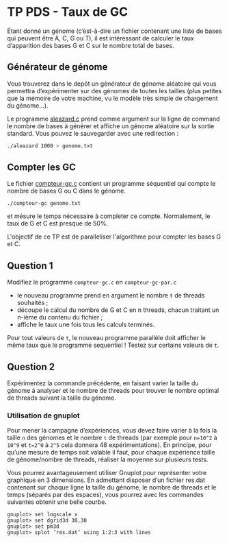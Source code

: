 # TP PDS - Taux de GC 

Étant donné un génome (c’est-à-dire un fichier contenant une liste de
bases qui peuvent être A, C, G ou T), il est intéressant de calculer
le taux d’apparition des bases G et C sur le nombre total de bases.

## Générateur de génome

Vous trouverez dans le depôt un générateur de génome aléatoire qui
vous permettra d’expérimenter sur des génomes de toutes les tailles
(plus petites que la mémoire de votre machine, vu le modèle très
simple de chargement du génome...).

Le programme [aleazard.c](aleazard.c) prend comme argument sur la ligne 
de command le nombre de bases à générer et affiche un génome aléatoire 
sur la sortie standard. Vous pouvez le sauvegarder avec une redirection : 
```sh
./aleazard 1000 > genome.txt
```

## Compter les GC

Le fichier [compteur-gc.c](compteur-gc.c) contient un programme
séquentiel qui compte le nombre de bases G ou C dans le génome. 
```
./compteur-gc genome.txt
``` 
et mésure le temps nécessaire à completer ce compte. Normalement, le
taux de G et C est presque de 50%.

L'objectif de ce TP est de paralleliser l'algorithme pour compter les
bases G et C.

## Question 1 

Modifiez le programme `compteur-gc.c` en `compteur-gc-par.c` 
- le nouveau programme prend en argument le nombre `t` de threads
  souhaités ;
- découpe le calcul du nombre de G et C en n threads, chacun traitant
  un n-ième du contenu du fichier ;
- affiche le taux une fois tous les calculs terminés. 

Pour tout valeurs de `t`, le nouveau programme parallèle doit afficher
le même taux que le programme sequentiel ! Testez sur certains valeurs
de `t`.

## Question 2 

Expérimentez la commande précédente, en faisant varier la taille du
génome à analyser et le nombre de threads pour trouver le nombre
optimal de threads suivant la taille du génome.


### Utilisation de gnuplot

Pour mener la campagne d’expériences, vous devez faire varier à la
fois la taille `n` des génomes et le nombre `t` de threads (par
exemple pour `n=10^2` à `10^9` et `t=2^0` à `2^5` cela donnera 48
expérimentations). En principe, pour qu’une mesure de temps soit
valable il faut, pour chaque expérience taille de génome/nombre de
threads, réaliser la moyenne sur plusieurs tests.

Vous pourrez avantageusement utiliser Gnuplot pour représenter votre
graphique en 3 dimensions. En admettant disposer d’un fichier res.dat
contenant sur chaque ligne la taille du génome, le nombre de threads
et le temps (séparés par des espaces), vous pourrez avec les commandes
suivantes obtenir une belle courbe.

```
gnuplot> set logscale x
gnuplot> set dgrid3d 30,30
gnuplot> set pm3d
gnuplot> splot ’res.dat’ using 1:2:3 with lines 
```
